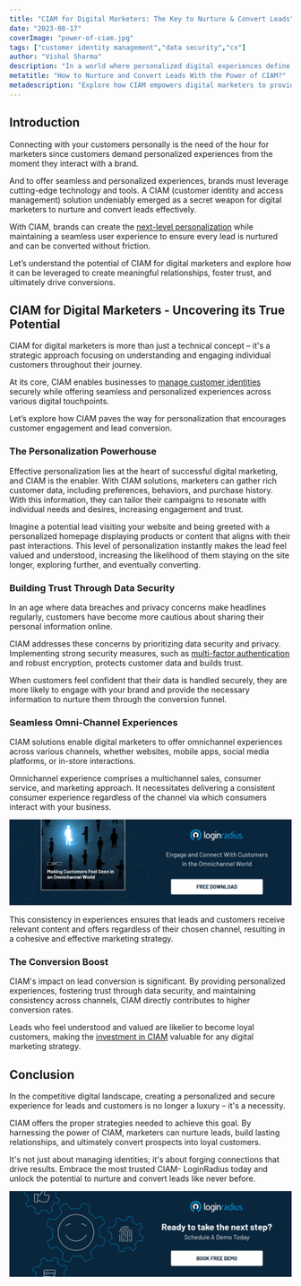 ```yaml
---
title: "CIAM for Digital Marketers: The Key to Nurture & Convert Leads"
date: "2023-08-17"
coverImage: "power-of-ciam.jpg"
tags: ["customer identity management","data security","cx"]
author: "Vishal Sharma"
description: "In a world where personalized digital experiences define customer success, businesses must put their best foot forward to deliver seamless and secure customized experiences. CIAM emerges as the ultimate solution, enabling marketers to nurture leads and achieve higher conversion rates. Learn how CIAM forges meaningful connections, instills trust, and transforms prospects into loyal customers."
metatitle: "How to Nurture and Convert Leads With the Power of CIAM?"
metadescription: "Explore how CIAM empowers digital marketers to provide personalized experiences, build trust, and enhance lead conversion. Read more."
---
```


## Introduction

Connecting with your customers personally is the need of the hour for marketers since customers demand personalized experiences from the moment they interact with a brand. 

And to offer seamless and personalized experiences, brands must leverage cutting-edge technology and tools. A CIAM (customer identity and access management) solution undeniably emerged as a secret weapon for digital marketers to nurture and convert leads effectively. 

With CIAM, brands can create the [next-level personalization](https://www.loginradius.com/blog/growth/how-to-make-personalized-marketing-effective-with-consumer-identity/) while maintaining a seamless user experience to ensure every lead is nurtured and can be converted without friction. 

Let’s understand the potential of CIAM for digital marketers and explore how it can be leveraged to create meaningful relationships, foster trust, and ultimately drive conversions.

## CIAM for Digital Marketers - Uncovering its True Potential 

CIAM for digital marketers is more than just a technical concept – it's a strategic approach focusing on understanding and engaging individual customers throughout their journey. 

At its core, CIAM enables businesses to [manage customer identities](https://www.loginradius.com/profile-management/) securely while offering seamless and personalized experiences across various digital touchpoints.

Let’s explore how CIAM paves the way for personalization that encourages customer engagement and lead conversion. 

### The Personalization Powerhouse

Effective personalization lies at the heart of successful digital marketing, and CIAM is the enabler. With CIAM solutions, marketers can gather rich customer data, including preferences, behaviors, and purchase history. With this information, they can tailor their campaigns to resonate with individual needs and desires, increasing engagement and trust.

Imagine a potential lead visiting your website and being greeted with a personalized homepage displaying products or content that aligns with their past interactions.  This level of personalization instantly makes the lead feel valued and understood, increasing the likelihood of them staying on the site longer, exploring further, and eventually converting.

### Building Trust Through Data Security

In an age where data breaches and privacy concerns make headlines regularly, customers have become more cautious about sharing their personal information online. 

CIAM addresses these concerns by prioritizing data security and privacy. Implementing strong security measures, such as [multi-factor authentication](https://www.loginradius.com/multi-factor-authentication/) and robust encryption, protects customer data and builds trust.

When customers feel confident that their data is handled securely, they are more likely to engage with your brand and provide the necessary information to nurture them through the conversion funnel. 

### Seamless Omni-Channel Experiences

CIAM solutions enable digital marketers to offer omnichannel experiences across various channels, whether websites, mobile apps, social media platforms, or in-store interactions. 

Omnichannel experience comprises a multichannel sales, consumer service, and marketing approach. It necessitates delivering a consistent consumer experience regardless of the channel via which consumers interact with your business.

[![EB-omnichannel-ex](EB-omnichannel-ex.png)](https://www.loginradius.com/resource/making-customers-feel-seen-in-an-omnichannel-world/)

This consistency in experiences ensures that leads and customers receive relevant content and offers regardless of their chosen channel, resulting in a cohesive and effective marketing strategy.

### The Conversion Boost

CIAM's impact on lead conversion is significant. By providing personalized experiences, fostering trust through data security, and maintaining consistency across channels, CIAM directly contributes to higher conversion rates. 

Leads who feel understood and valued are likelier to become loyal customers, making the [investment in CIAM](https://www.loginradius.com/resource/ciam-build-vs-buy/) valuable for any digital marketing strategy.

## Conclusion

In the competitive digital landscape, creating a personalized and secure experience for leads and customers is no longer a luxury – it's a necessity.

CIAM offers the proper strategies needed to achieve this goal. By harnessing the power of CIAM, marketers can nurture leads, build lasting relationships, and ultimately convert prospects into loyal customers. 

It's not just about managing identities; it's about forging connections that drive results. Embrace the most trusted CIAM- LoginRadius today and unlock the potential to nurture and convert leads like never before.

[![book-a-demo-loginradius](../../assets/book-a-demo-loginradius.png)](https://www.loginradius.com/contact-us?utm_source=blog&utm_medium=web&utm_campaign=nurture-and-convert-leads-with-power-of-ciam)